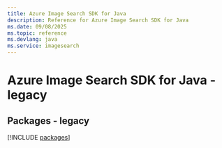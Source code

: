 ```yaml
---
title: Azure Image Search SDK for Java
description: Reference for Azure Image Search SDK for Java
ms.date: 09/08/2025
ms.topic: reference
ms.devlang: java
ms.service: imagesearch
---
```

# Azure Image Search SDK for Java - legacy
## Packages - legacy
[!INCLUDE [packages](image-search-index.md)]